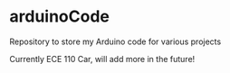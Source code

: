 # arduinoCode
Repository to store my Arduino code for various projects

Currently ECE 110 Car, will add more in the future!